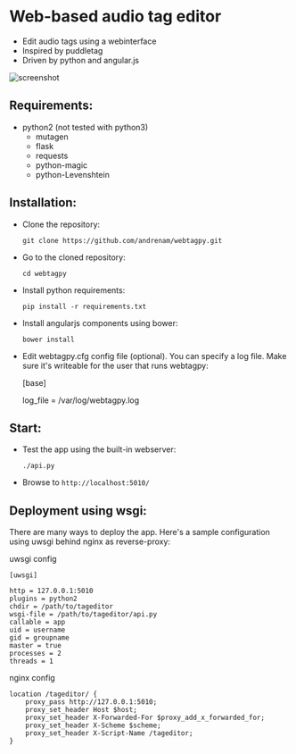 Web-based audio tag editor
==========

- Edit audio tags using a webinterface
- Inspired by puddletag
- Driven by python and angular.js

![screenshot](http://i.imgur.com/ZsNOPj5.png?1)


Requirements:
-------------

- python2 (not tested with python3)
	- mutagen
	- flask
	- requests
	- python-magic
	- python-Levenshtein

Installation:
-------------
 - Clone the repository:
 
	``git clone https://github.com/andrenam/webtagpy.git``
	
 - Go to the cloned repository:
 
	``cd webtagpy``
	
 - Install python requirements:
 
	``pip install -r requirements.txt``
	
 - Install angularjs components using bower:

	``bower install``

 - Edit webtagpy.cfg config file (optional). You can specify a log file. Make sure it's writeable for the user that runs webtagpy:
 
    [base]
    
    log_file = /var/log/webtagpy.log


Start:
-----------
 - Test the app using the built-in webserver:

	``./api.py``

 - Browse to ``http://localhost:5010/``

Deployment using wsgi:
-----------

There are many ways to deploy the app. Here's a sample configuration using uwsgi behind nginx as reverse-proxy:

uwsgi config 


	[uwsgi]
	
	http = 127.0.0.1:5010
	plugins = python2
	chdir = /path/to/tageditor
	wsgi-file = /path/to/tageditor/api.py
	callable = app
	uid = username
	gid = groupname
	master = true
	processes = 2
	threads = 1

nginx config 

    location /tageditor/ {
        proxy_pass http://127.0.0.1:5010;
        proxy_set_header Host $host;
        proxy_set_header X-Forwarded-For $proxy_add_x_forwarded_for;
        proxy_set_header X-Scheme $scheme;
        proxy_set_header X-Script-Name /tageditor;
    }

